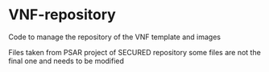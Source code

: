 # VNF-repository
Code to manage the repository of the VNF template and images

Files taken from PSAR project of SECURED repository some files are not the final one and needs to be modified
